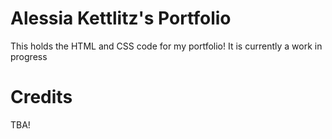 # Alessia Kettlitz's Portfolio

This holds the HTML and CSS code for my portfolio! It is currently a work in progress

# Credits
TBA!
